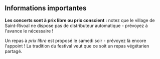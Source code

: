 ## Informations importantes

**Les concerts sont à prix libre ou prix conscient :** notez que le village de Saint-Rivoal ne dispose pas de distributeur automatique - prévoyez à l'avance le nécessaire !

Un repas à *prix libre* est proposé le samedi soir - prévoyez là encore l'appoint ! La tradition du festival veut que ce soit un repas végétarien partagé.
